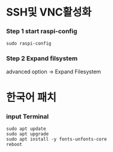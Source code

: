 # SSH및 VNC활성화

### Step 1 start raspi-config
```
sudo raspi-config
```

### Step 2 Expand filsystem 
advanced option -> Expand Filesystem


# 한국어 패치

### input Terminal
```
sudo apt update  
sudo apt upgrade   
sudo apt install -y fonts-unfonts-core  
reboot  
```
